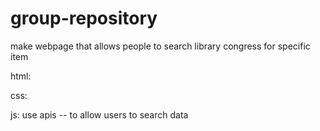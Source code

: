 # group-repository

make webpage that allows people to search library congress for specific item

html:

css:

js: use apis -- to allow users to search data